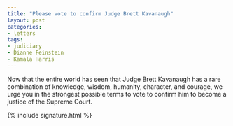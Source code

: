 ```yaml
---
title: "Please vote to confirm Judge Brett Kavanaugh"
layout: post
categories:
- letters
tags:
- judiciary
- Dianne Feinstein
- Kamala Harris
---
```


Now that the entire world has seen that Judge Brett Kavanaugh has a rare combination of knowledge, wisdom, humanity, character, and courage, we urge you in the strongest possible terms to vote to confirm him to become a justice of the Supreme Court.

{% include signature.html %}

